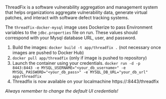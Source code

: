 ThreadFix is a software vulnerability aggregation and management system that helps organizations aggregate vulnerability data, generate virtual patches, and interact with software defect tracking systems.

The `threadfix-docker-mysql` image uses Dockerize to pass Environment variables to the `jdbc.properties` file on run. These values should correspond with your Mysql database URL, user, and password.

1. Build the images: `docker build -t app/threadfix .` (not necessary once images are pushed to Docker Hub)
2. `docker pull app/threadfix` (only if image is pushed to repository)
2. Launch the container using your credentials. `docker run -d -p 8443:8443 -e MYSQL_USERNAME="<your_db_username>" -e MYSQL_PASSWORD="<your_db_pass>" -e MYSQL_DB_URL="your_db_url" app/threadfix`
3. Threadfix is now available on your localmachine https://<yourdockerip>:8443/threadfix


*Always remember to change the default UI credentials!*